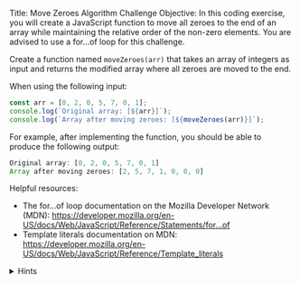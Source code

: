 Title: Move Zeroes Algorithm Challenge
Objective:
In this coding exercise, you will create a JavaScript function to move all zeroes to the end of an array while maintaining the relative order of the non-zero elements. You are advised to use a for...of loop for this challenge.

Create a function named `moveZeroes(arr)` that takes an array of integers as input and returns the modified array where all zeroes are moved to the end.

When using the following input:
```js
const arr = [0, 2, 0, 5, 7, 0, 1];
console.log(`Original array: [${arr}]`);
console.log(`Array after moving zeroes: [${moveZeroes(arr)}]`);
```

For example, after implementing the function, you should be able to produce the following output:
```js
Original array: [0, 2, 0, 5, 7, 0, 1]
Array after moving zeroes: [2, 5, 7, 1, 0, 0, 0]
```

Helpful resources:
- The for...of loop documentation on the Mozilla Developer Network (MDN): https://developer.mozilla.org/en-US/docs/Web/JavaScript/Reference/Statements/for...of
- Template literals documentation on MDN: https://developer.mozilla.org/en-US/docs/Web/JavaScript/Reference/Template_literals

<details>
<summary>Hints</summary>
  
1. Create a function `moveZeroes(arr)` that accepts an array `arr`.
2. Initialize an empty array named `result` to store the modified array.
3. Use a for...of loop to iterate through each element of the input array `arr`.
4. Inside the loop, check if the current element is not equal to zero.
5. If it's not zero, push the element to the `result` array.
6. After the loop, use another loop or a `while` loop to append the necessary number of zeroes to the `result` array to match the count of zeroes in the original array.
7. Return the `result` array.
8. Call the function with an appropriate input array and log the original array and the modified array using template literals.
9. Make sure to use camel case for variable names.
10. Use template literals when logging the output to the console.
</details>